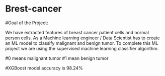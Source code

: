 # Brest-cancer


#Goal of the Project:

We have extracted features of breast cancer patient cells and normal person cells. As a Machine learning engineer / Data Scientist has to create an ML model to classify malignant and benign tumor. To complete this ML project we are using the supervised machine learning classifier algorithm.

#0 means malignant tumor
#1 mean benign tumor



#XGBoost model accuracy is 98.24%
